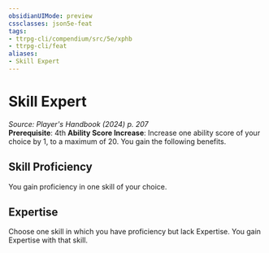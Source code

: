 ```yaml
---
obsidianUIMode: preview
cssclasses: json5e-feat
tags:
- ttrpg-cli/compendium/src/5e/xphb
- ttrpg-cli/feat
aliases:
- Skill Expert
---
```

# Skill Expert
*Source: Player's Handbook (2024) p. 207*  
**Prerequisite**: 4th
**Ability Score Increase**: Increase one ability score of your choice by 1, to a maximum of 20.
You gain the following benefits.

## Skill Proficiency

You gain proficiency in one skill of your choice.

## Expertise

Choose one skill in which you have proficiency but lack Expertise. You gain Expertise with that skill.
